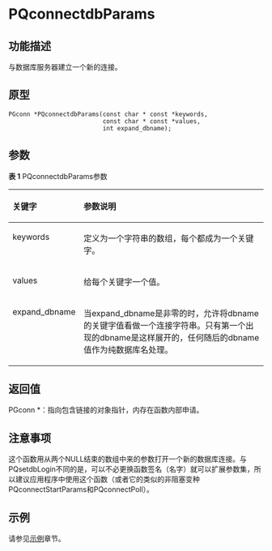 # PQconnectdbParams<a name="ZH-CN_TOPIC_0242380570"></a>

## 功能描述<a name="zh-cn_topic_0241735613_section735013014140"></a>

与数据库服务器建立一个新的连接。

## 原型<a name="zh-cn_topic_0241735613_section42089297235"></a>

```
PGconn *PQconnectdbParams(const char * const *keywords,
                          const char * const *values,
                          int expand_dbname);
```

## 参数<a name="zh-cn_topic_0241735613_zh-cn_topic_0237120433_zh-cn_topic_0059777949_s93d4d32e284e4e32930c5a9c033b6be3"></a>

**表 1**  PQconnectdbParams参数

<a name="zh-cn_topic_0241735613_zh-cn_topic_0237120433_zh-cn_topic_0059777949_tc7d6fc98e0094dfdb438ab59460d206d"></a>
<table><thead align="left"><tr id="zh-cn_topic_0241735613_zh-cn_topic_0237120433_zh-cn_topic_0059777949_rb323017d53364460aff9e3ccc9832912"><th class="cellrowborder" valign="top" width="23.27%" id="mcps1.2.3.1.1"><p id="zh-cn_topic_0241735613_zh-cn_topic_0237120433_zh-cn_topic_0059777949_ab365a224aa1841d39743aef2954b4302"><a name="zh-cn_topic_0241735613_zh-cn_topic_0237120433_zh-cn_topic_0059777949_ab365a224aa1841d39743aef2954b4302"></a><a name="zh-cn_topic_0241735613_zh-cn_topic_0237120433_zh-cn_topic_0059777949_ab365a224aa1841d39743aef2954b4302"></a><strong id="zh-cn_topic_0241735613_zh-cn_topic_0237120433_zh-cn_topic_0059777949_a53341033a30144a38e6737be1d8cf505"><a name="zh-cn_topic_0241735613_zh-cn_topic_0237120433_zh-cn_topic_0059777949_a53341033a30144a38e6737be1d8cf505"></a><a name="zh-cn_topic_0241735613_zh-cn_topic_0237120433_zh-cn_topic_0059777949_a53341033a30144a38e6737be1d8cf505"></a>关键字</strong></p>
</th>
<th class="cellrowborder" valign="top" width="76.73%" id="mcps1.2.3.1.2"><p id="zh-cn_topic_0241735613_zh-cn_topic_0237120433_zh-cn_topic_0059777949_a2e4dd518264f4240a2ce290ed00efdf4"><a name="zh-cn_topic_0241735613_zh-cn_topic_0237120433_zh-cn_topic_0059777949_a2e4dd518264f4240a2ce290ed00efdf4"></a><a name="zh-cn_topic_0241735613_zh-cn_topic_0237120433_zh-cn_topic_0059777949_a2e4dd518264f4240a2ce290ed00efdf4"></a><strong id="zh-cn_topic_0241735613_zh-cn_topic_0237120433_zh-cn_topic_0059777949_zh-cn_topic_0058965267_b552450314741"><a name="zh-cn_topic_0241735613_zh-cn_topic_0237120433_zh-cn_topic_0059777949_zh-cn_topic_0058965267_b552450314741"></a><a name="zh-cn_topic_0241735613_zh-cn_topic_0237120433_zh-cn_topic_0059777949_zh-cn_topic_0058965267_b552450314741"></a>参数说明</strong></p>
</th>
</tr>
</thead>
<tbody><tr id="zh-cn_topic_0241735613_zh-cn_topic_0237120433_zh-cn_topic_0059777949_r13b05b59c65f4a8fb1f61880b8a41c0e"><td class="cellrowborder" valign="top" width="23.27%" headers="mcps1.2.3.1.1 "><p id="zh-cn_topic_0241735613_zh-cn_topic_0237120433_zh-cn_topic_0059777949_ac3f3037f05bb4b6a98ea3fe0a2291a46"><a name="zh-cn_topic_0241735613_zh-cn_topic_0237120433_zh-cn_topic_0059777949_ac3f3037f05bb4b6a98ea3fe0a2291a46"></a><a name="zh-cn_topic_0241735613_zh-cn_topic_0237120433_zh-cn_topic_0059777949_ac3f3037f05bb4b6a98ea3fe0a2291a46"></a>keywords</p>
</td>
<td class="cellrowborder" valign="top" width="76.73%" headers="mcps1.2.3.1.2 "><p id="zh-cn_topic_0241735613_p17295102954917"><a name="zh-cn_topic_0241735613_p17295102954917"></a><a name="zh-cn_topic_0241735613_p17295102954917"></a>定义为一个字符串的数组，每个都成为一个关键字。</p>
</td>
</tr>
<tr id="zh-cn_topic_0241735613_zh-cn_topic_0237120433_zh-cn_topic_0059777949_r3191b8b205a145c9b4388d6bf3b1482e"><td class="cellrowborder" valign="top" width="23.27%" headers="mcps1.2.3.1.1 "><p id="zh-cn_topic_0241735613_zh-cn_topic_0237120433_zh-cn_topic_0059777949_a7200a79355ae424c82fc839022a66d25"><a name="zh-cn_topic_0241735613_zh-cn_topic_0237120433_zh-cn_topic_0059777949_a7200a79355ae424c82fc839022a66d25"></a><a name="zh-cn_topic_0241735613_zh-cn_topic_0237120433_zh-cn_topic_0059777949_a7200a79355ae424c82fc839022a66d25"></a>values</p>
</td>
<td class="cellrowborder" valign="top" width="76.73%" headers="mcps1.2.3.1.2 "><p id="zh-cn_topic_0241735613_p17291729154911"><a name="zh-cn_topic_0241735613_p17291729154911"></a><a name="zh-cn_topic_0241735613_p17291729154911"></a>给每个关键字一个值。</p>
</td>
</tr>
<tr id="zh-cn_topic_0241735613_zh-cn_topic_0237120433_zh-cn_topic_0059777949_r0c1b3c0fafbf4d7f8dcad213939dd18d"><td class="cellrowborder" valign="top" width="23.27%" headers="mcps1.2.3.1.1 "><p id="zh-cn_topic_0241735613_zh-cn_topic_0237120433_zh-cn_topic_0059777949_a63582017c4844cdbb0164922a51fc64e"><a name="zh-cn_topic_0241735613_zh-cn_topic_0237120433_zh-cn_topic_0059777949_a63582017c4844cdbb0164922a51fc64e"></a><a name="zh-cn_topic_0241735613_zh-cn_topic_0237120433_zh-cn_topic_0059777949_a63582017c4844cdbb0164922a51fc64e"></a>expand_dbname</p>
</td>
<td class="cellrowborder" valign="top" width="76.73%" headers="mcps1.2.3.1.2 "><p id="zh-cn_topic_0241735613_p5288132920499"><a name="zh-cn_topic_0241735613_p5288132920499"></a><a name="zh-cn_topic_0241735613_p5288132920499"></a>当expand_dbname是非零的时，允许将dbname的关键字值看做一个连接字符串。只有第一个出现的dbname是这样展开的，任何随后的dbname值作为纯数据库名处理。</p>
</td>
</tr>
</tbody>
</table>

## 返回值<a name="zh-cn_topic_0241735613_zh-cn_topic_0237120433_zh-cn_topic_0059777949_s25d37c96151c49ef8117dc53bda2bf2c"></a>

PGconn \*：指向包含链接的对象指针，内存在函数内部申请。

## 注意事项<a name="zh-cn_topic_0241735613_zh-cn_topic_0237120433_zh-cn_topic_0059777949_sb1b6942996a64e589fdfdfb1c00fa519"></a>

这个函数用从两个NULL结束的数组中来的参数打开一个新的数据库连接。与PQsetdbLogin不同的是，可以不必更换函数签名（名字）就可以扩展参数集，所以建议应用程序中使用这个函数（或者它的类似的非阻塞变种PQconnectStartParams和PQconnectPoll）。

## 示例<a name="zh-cn_topic_0241735613_zh-cn_topic_0237120433_zh-cn_topic_0059777949_s14d206561091447bbb06bac48d8fee66"></a>

请参见[示例](示例-libpq.md)章节。

